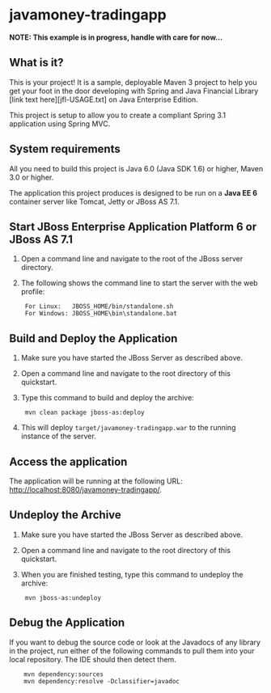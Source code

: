javamoney-tradingapp
========================

**NOTE: This example is in progress, handle with care for now...**

What is it?
-----------

This is your project! It is a sample, deployable Maven 3 project to help you get your foot in the door developing with Spring and Java Financial Library [link text here][jfl-USAGE.txt] on Java Enterprise Edition. 

This project is setup to allow you to create a compliant Spring 3.1 application using Spring MVC.

System requirements
-------------------

All you need to build this project is Java 6.0 (Java SDK 1.6) or higher, Maven 3.0 or higher.

The application this project produces is designed to be run on a **Java EE 6** container server like Tomcat, Jetty or JBoss AS 7.1. 

Start JBoss Enterprise Application Platform 6 or JBoss AS 7.1
-------------------------

1. Open a command line and navigate to the root of the JBoss server directory.
2. The following shows the command line to start the server with the web profile:

        For Linux:   JBOSS_HOME/bin/standalone.sh
        For Windows: JBOSS_HOME\bin\standalone.bat


Build and Deploy the Application
-------------------------

1. Make sure you have started the JBoss Server as described above.
2. Open a command line and navigate to the root directory of this quickstart.
3. Type this command to build and deploy the archive:

        mvn clean package jboss-as:deploy

4. This will deploy `target/javamoney-tradingapp.war` to the running instance of the server.


Access the application 
---------------------
 
The application will be running at the following URL: <http://localhost:8080/javamoney-tradingapp/>.


Undeploy the Archive
--------------------

1. Make sure you have started the JBoss Server as described above.
2. Open a command line and navigate to the root directory of this quickstart.
3. When you are finished testing, type this command to undeploy the archive:

        mvn jboss-as:undeploy


Debug the Application
------------------------------------

If you want to debug the source code or look at the Javadocs of any library in the project, run either of the following commands to pull them into your local repository. The IDE should then detect them.

        mvn dependency:sources
        mvn dependency:resolve -Dclassifier=javadoc

